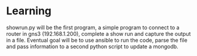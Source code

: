 # Learning
showrun.py will be the first program, a simple program to connect to a router in gns3 (192.168.1.200), complete a show run and capture the output in a file.  Eventual goal will be to use ansible to run the code, parse the file and pass information to a second python script to update a mongodb.

